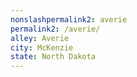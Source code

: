 ```yaml
---
﻿nonslashpermalink2: averie
permalink2: /averie/
alley: Averie
city: McKenzie
state: North Dakota
---
```

